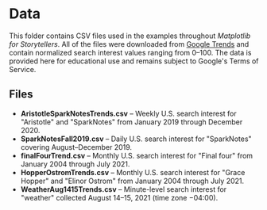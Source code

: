# Data

This folder contains CSV files used in the examples throughout *Matplotlib for Storytellers*. All of the files were downloaded from [Google Trends](https://trends.google.com) and contain normalized search interest values ranging from 0–100. The data is provided here for educational use and remains subject to Google's Terms of Service.

## Files

- **AristotleSparkNotesTrends.csv** – Weekly U.S. search interest for "Aristotle" and "SparkNotes" from January 2019 through December 2020.
- **SparkNotesFall2019.csv** – Daily U.S. search interest for "SparkNotes" covering August–December 2019.
- **finalFourTrend.csv** – Monthly U.S. search interest for "Final four" from January 2004 through July 2021.
- **HopperOstromTrends.csv** – Monthly U.S. search interest for "Grace Hopper" and "Elinor Ostrom" from January 2004 through July 2021.
- **WeatherAug1415Trends.csv** – Minute-level search interest for "weather" collected August 14–15, 2021 (time zone −04:00).


